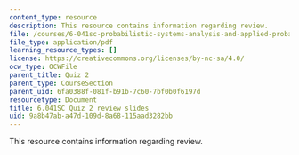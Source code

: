 ```yaml
---
content_type: resource
description: This resource contains information regarding review.
file: /courses/6-041sc-probabilistic-systems-analysis-and-applied-probability-fall-2013/9a8b47aba47d109d8a68115aad3282bb_MIT6_041SCF13_quiz02_revi.pdf
file_type: application/pdf
learning_resource_types: []
license: https://creativecommons.org/licenses/by-nc-sa/4.0/
ocw_type: OCWFile
parent_title: Quiz 2
parent_type: CourseSection
parent_uid: 6fa0388f-081f-b91b-7c60-7bf0b0f6197d
resourcetype: Document
title: 6.041SC Quiz 2 review slides
uid: 9a8b47ab-a47d-109d-8a68-115aad3282bb
---
```

This resource contains information regarding review.
